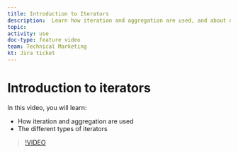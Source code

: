 ```yaml
---
title: Introduction to Iterators
description:  Learn how iteration and aggregation are used, and about different types of iterators in [!DNL Adobe Workfront Fusion].
topic: 
activity: use
doc-type: feature video
team: Technical Marketing
kt: Jira ticket 
---
```

# Introduction to iterators

In this video, you will learn:

* How iteration and aggregation are used
* The different types of iterators

>[!VIDEO](https://video.tv.adobe.com/v/335277/?quality=12)
